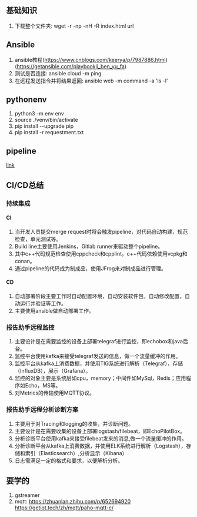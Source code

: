 ## 基础知识
1. 下载整个文件夹: wget -r -np -nH -R index.html url

## Ansible
1. ansible教程(https://www.cnblogs.com/keerya/p/7987886.html)(https://getansible.com/playbookji_ben_yu_fa)
2. 测试是否连接: ansible cloud -m ping
3. 在远程发送指令并将结果返回: ansible web -m command -a 'ls -l'

## pythonenv
1. python3 -m env env
2. source ./venv/bin/activate
3. pip install --upgrade pip
4. pip install -r requestment.txt

## pipeline
[link](https://scarletsky.github.io/2016/07/29/use-gitlab-ci-for-continuous-integration/)

## CI/CD总结
### 持续集成
#### CI
1. 当开发人员提交merge request时将会触发pipeline，对代码自动构建，规范检查，单元测试等。
2. Build line主要使用Jenkins，Gitlab runner来驱动整个pipeline。
3. 其中c++代码规范检查使用cppcheck和cpplint。c++代码依赖使用vcpkg和conan。
4. 通过pipeline的代码成为制成品，使用JFrog来对制成品进行管理。
#### CD
1. 自动部署阶段主要工作时自动配置环境，自动安装软件包，自动修改配置，自动运行并验证等工作。
2. 主要使用ansible做自动部署工作。

### 报告助手远程监控
1. 主要设计是在需要监控的设备上部署telegraf进行监控，即echobox和java后台。
2. 监控平台使用kafka来接受telegraf发送的信息，做一个流量缓冲的作用。
3. 监控平台从kafka上消费数据，并使用TIG系统进行解析（Telegraf），存储（InfluxDB），展示（Grafana）。
4. 监控的对象主要是系统层如cpu，memory；中间件如MySql，Redis；应用程序如Echo，MS等。
5. 对Metrics的传输使用MQTT协议。

### 报告助手远程分析诊断方案
1. 主要用于对Tracing和logging的收集，并诊断问题。
2. 主要设计是在需要收集的设备上部署logstash/filebeat，即EchoPilotBox。
3. 分析诊断平台使用kafka来接受filebeat发来的消息,做一个流量缓冲的作用。
4. 分析诊断平台从kafka上消费数据，并使用ELK系统进行解析（Logstash），存储和索引（Elasticsearch）,分析显示（Kibana）.
5. 日志需满足一定的格式和要求，以便解析分析。

## 要学的
1. gstreamer
2. mqtt:
   https://zhuanlan.zhihu.com/p/652694920
   https://getiot.tech/zh/mqtt/paho-mqtt-c/
